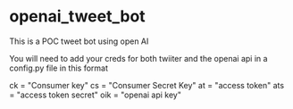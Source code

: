 # openai_tweet_bot

This is a POC tweet bot using open AI

You will need to add your creds for both twiiter and the openai api in a config.py file in this format

ck = "Consumer key"
cs = "Consumer Secret Key"
at = "access token"
ats = "access token secret"
oik = "openai api key"
